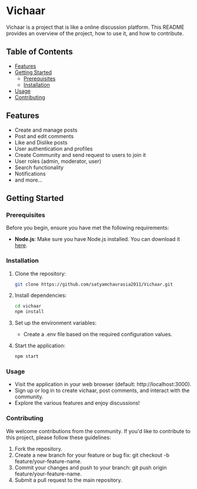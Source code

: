 # Vichaar

Vichaar is a project that is like a online discussion platform. This README provides an overview of the project, how to use it, and how to contribute.

## Table of Contents
- [Features](#features)
- [Getting Started](#getting-started)
  - [Prerequisites](#prerequisites)
  - [Installation](#installation)
- [Usage](#usage)
- [Contributing](#contributing)

## Features

- Create and manage posts
- Post and edit comments
- Like and Dislike posts
- User authentication and profiles
- Create Community and send request to users to join it
- User roles (admin, moderator, user)
- Search functionality
- Notifications
- and more...

## Getting Started

### Prerequisites

Before you begin, ensure you have met the following requirements:

- **Node.js**: Make sure you have Node.js installed. You can download it [here](https://nodejs.org/).

### Installation

1. Clone the repository:
   ```sh 
   git clone https://github.com/satyamchaurasia2011/Vichaar.git

2. Install dependencies:
    ```sh 
    cd vichaar
    npm install 

3. Set up the environment variables:
    - Create a .env file based on the required configuration values.

4. Start the application:
    ```sh 
    npm start

### Usage
- Visit the application in your web browser (default: http://localhost:3000).
- Sign up or log in to create vichaar, post comments, and interact with the community.
- Explore the various features and enjoy discussions!

### Contributing

We welcome contributions from the community. If you'd like to contribute to this project, please follow these guidelines:

1. Fork the repository.
2. Create a new branch for your feature or bug fix: git checkout -b feature/your-feature-name.
3. Commit your changes and push to your branch: git push origin feature/your-feature-name.
4. Submit a pull request to the main repository.

